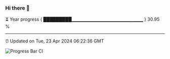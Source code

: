 ### Hi there 👋

⏳ Year progress { █████████▁▁▁▁▁▁▁▁▁▁▁▁▁▁▁▁▁▁▁▁▁ } 30.95 %

---

⏰ Updated on Tue, 23 Apr 2024 06:22:36 GMT

![Progress Bar CI](https://github.com/liununu/liununu/workflows/Progress%20Bar%20CI/badge.svg)
